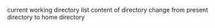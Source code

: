 current working directory
list content of directory
change from present directory to home directory
